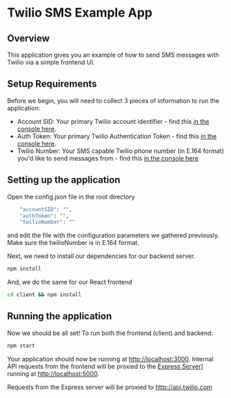 # Twilio SMS Example App

## Overview

This application gives you an example of how to send SMS messages 
with Twilio via a simple frontend UI.

## Setup Requirements

Before we begin, you will need to collect 3 pieces of information to run the application:
- Account SID: Your primary Twilio account identifier - find this [in the console here](https://www.twilio.com/console).
- Auth Token: Your primary Twilio Authentication Token - find this [in the console here](https://www.twilio.com/console).
- Twilio Number: Your SMS capable Twilio phone number (in E.164 format) you'd like to send messages from - find this [in the console here](https://www.twilio.com/console/phone-numbers/incoming)

## Setting up the application

Open the config.json file in the root directory

```bash
    "accountSID": "",
    "authToken": "",
    "twilioNumber": ""
```

and edit the file with the configuration parameters we gathered previously. Make sure the twilioNumber is in E.164 format.

Next, we need to install our dependencies for our backend server.

```bash
npm install
```

And, we do the same for our React frontend

```bash
cd client && npm install
```

## Running the application

Now we should be all set! To run both the frontend (client) and backend:

```bash
npm start
```

Your application should now be running at [http://localhost:3000](http://localhost:3000). Internal API requests from the frontend will be proxied to the [Express Server](https://expressjs.com/)] running at [http://localhost:5000](http://localhost:5000).

Requests from the Express server will be proxied to http://api.twilio.com